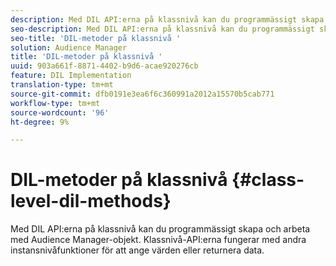 ```yaml
---
description: Med DIL API:erna på klassnivå kan du programmässigt skapa och arbeta med Audience Manager-objekt. Klassnivå-API:erna fungerar med andra instansnivåfunktioner för att ange värden eller returnera data.
seo-description: Med DIL API:erna på klassnivå kan du programmässigt skapa och arbeta med Audience Manager-objekt. Klassnivå-API:erna fungerar med andra instansnivåfunktioner för att ange värden eller returnera data.
seo-title: 'DIL-metoder på klassnivå '
solution: Audience Manager
title: 'DIL-metoder på klassnivå '
uuid: 903a661f-8871-4402-b9d6-acae920276cb
feature: DIL Implementation
translation-type: tm+mt
source-git-commit: dfb0191e3ea6f6c360991a2012a15570b5cab771
workflow-type: tm+mt
source-wordcount: '96'
ht-degree: 9%

---
```



# DIL-metoder på klassnivå {#class-level-dil-methods}

Med DIL API:erna på klassnivå kan du programmässigt skapa och arbeta med Audience Manager-objekt. Klassnivå-API:erna fungerar med andra instansnivåfunktioner för att ange värden eller returnera data.

<!-- 

c_dil_overview.xml

 -->

